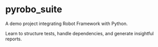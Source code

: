 # pyrobo_suite

A demo project integrating Robot Framework with Python. 

Learn to structure tests, handle dependencies, and generate insightful reports.

